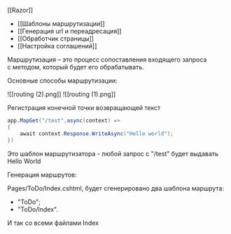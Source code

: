 [[Razor]]
- [[Шаблоны маршрутизации]]
- [[Генерация url и переадресация]]
- [[Обработчик страницы]]
- [[Настройка соглашений]]

Маршрутизация – это процесс сопоставления входящего запроса с методом, который будет его обрабатывать.

Основные способы маршрутизации:

![[routing (2).png]]
![[routing (1).png]]


Регистрация конечной точки возвращающей текст
```cs
app.MapGet("/test",async(context) =>
{
	await context.Response.WriteAsync("Hello world");
})
```
Это шаблон маршрутизатора - любой запрос с "/test" будет выдавать Hello World

Генерация маршрутов:

Pages/ToDo/Index.cshtml, будет сгенерировано два шаблона маршрута: 
- "ToDo"; 
-  "ToDo/Index".

И так со всеми файлами Index
